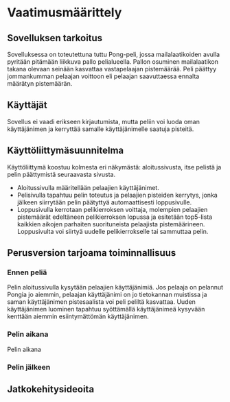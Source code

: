 # Vaatimusmäärittely

## Sovelluksen tarkoitus

Sovelluksessa on toteutettuna tuttu Pong-peli, jossa mailalaatikoiden avulla pyritään pitämään liikkuva pallo pelialueella. Pallon osuminen mailalaatikon takana olevaan seinään kasvattaa vastapelaajan pistemäärää. Peli päättyy jommankumman pelaajan voittoon eli pelaajan saavuttaessa ennalta määrätyn pistemäärän.

## Käyttäjät

Sovellus ei vaadi erikseen kirjautumista, mutta peliin voi luoda oman käyttäjänimen ja kerryttää samalle käyttäjänimelle saatuja pisteitä.

## Käyttöliittymäsuunnitelma

Käyttöliittymä koostuu kolmesta eri näkymästä: aloitussivusta, itse pelistä ja pelin päättymistä seuraavasta sivusta. 

* Aloitussivulla määritellään pelaajien käyttäjänimet. 
* Pelisivulla tapahtuu pelin toteutus ja pelaajien pisteiden kerrytys, jonka jälkeen siirrytään pelin päätyttyä automaattisesti loppusivulle. 
* Loppusivulla kerrotaan pelikierroksen voittaja, molempien pelaajien pistemäärät edeltäneen pelikierroksen lopussa ja esitetään top5-lista kaikkien aikojen parhaiten suorituneista pelaajista pistemäärineen. Loppusivulta voi siirtyä uudelle pelikierrokselle tai sammuttaa pelin.

## Perusversion tarjoama toiminnallisuus

### Ennen peliä

Pelin aloitussivulla kysytään pelaajien käyttäjänimiä. Jos pelaaja on pelannut Pongia jo aiemmin, pelaajan käyttäjänimi on jo tietokannan muistissa ja saman käyttäjänimen pistesaalista voi peli peliltä kasvattaa. Uuden käyttäjänimen luominen tapahtuu syöttämällä käyttäjänimeä kysyvään kenttään aiemmin esiintymättömän käyttäjänimen.

### Pelin aikana

Pelin aikana 

### Pelin jälkeen

## Jatkokehitysideoita
